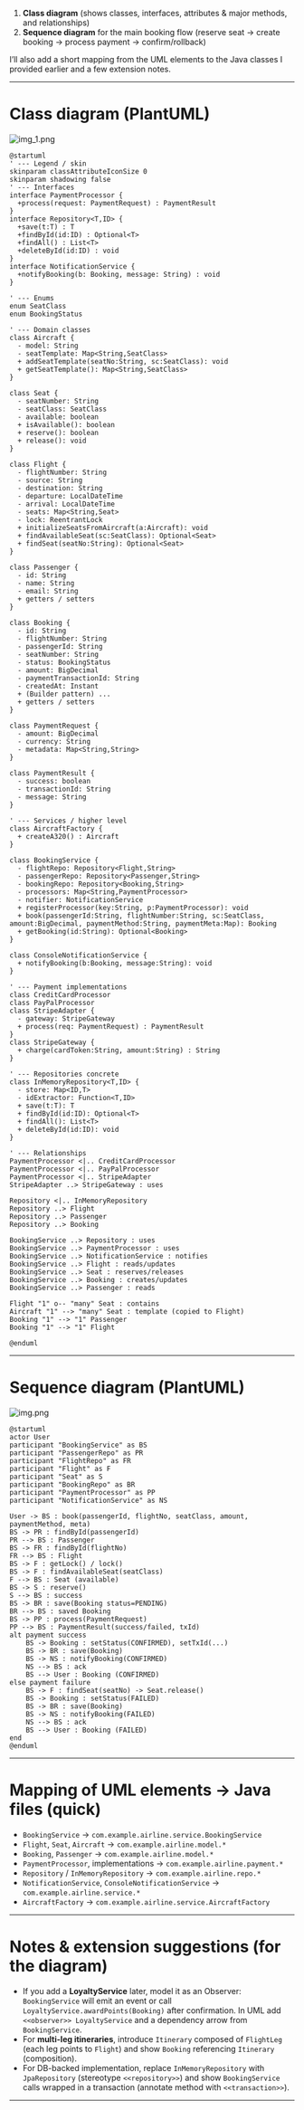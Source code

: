 1. **Class diagram** (shows classes, interfaces, attributes & major methods, and relationships)
2. **Sequence diagram** for the main booking flow (reserve seat → create booking → process payment → confirm/rollback)

I’ll also add a short mapping from the UML elements to the Java classes I provided earlier and a few extension notes.

---

# Class diagram (PlantUML)
![img_1.png](img_1.png)

```plantuml
@startuml
' --- Legend / skin
skinparam classAttributeIconSize 0
skinparam shadowing false
' --- Interfaces
interface PaymentProcessor {
  +process(request: PaymentRequest) : PaymentResult
}
interface Repository<T,ID> {
  +save(t:T) : T
  +findById(id:ID) : Optional<T>
  +findAll() : List<T>
  +deleteById(id:ID) : void
}
interface NotificationService {
  +notifyBooking(b: Booking, message: String) : void
}

' --- Enums
enum SeatClass
enum BookingStatus

' --- Domain classes
class Aircraft {
  - model: String
  - seatTemplate: Map<String,SeatClass>
  + addSeatTemplate(seatNo:String, sc:SeatClass): void
  + getSeatTemplate(): Map<String,SeatClass>
}

class Seat {
  - seatNumber: String
  - seatClass: SeatClass
  - available: boolean
  + isAvailable(): boolean
  + reserve(): boolean
  + release(): void
}

class Flight {
  - flightNumber: String
  - source: String
  - destination: String
  - departure: LocalDateTime
  - arrival: LocalDateTime
  - seats: Map<String,Seat>
  - lock: ReentrantLock
  + initializeSeatsFromAircraft(a:Aircraft): void
  + findAvailableSeat(sc:SeatClass): Optional<Seat>
  + findSeat(seatNo:String): Optional<Seat>
}

class Passenger {
  - id: String
  - name: String
  - email: String
  + getters / setters
}

class Booking {
  - id: String
  - flightNumber: String
  - passengerId: String
  - seatNumber: String
  - status: BookingStatus
  - amount: BigDecimal
  - paymentTransactionId: String
  - createdAt: Instant
  + (Builder pattern) ...
  + getters / setters
}

class PaymentRequest {
  - amount: BigDecimal
  - currency: String
  - metadata: Map<String,String>
}

class PaymentResult {
  - success: boolean
  - transactionId: String
  - message: String
}

' --- Services / higher level
class AircraftFactory {
  + createA320() : Aircraft
}

class BookingService {
  - flightRepo: Repository<Flight,String>
  - passengerRepo: Repository<Passenger,String>
  - bookingRepo: Repository<Booking,String>
  - processors: Map<String,PaymentProcessor>
  - notifier: NotificationService
  + registerProcessor(key:String, p:PaymentProcessor): void
  + book(passengerId:String, flightNumber:String, sc:SeatClass, amount:BigDecimal, paymentMethod:String, paymentMeta:Map): Booking
  + getBooking(id:String): Optional<Booking>
}

class ConsoleNotificationService {
  + notifyBooking(b:Booking, message:String): void
}

' --- Payment implementations
class CreditCardProcessor
class PayPalProcessor
class StripeAdapter {
  - gateway: StripeGateway
  + process(req: PaymentRequest) : PaymentResult
}
class StripeGateway {
  + charge(cardToken:String, amount:String) : String
}

' --- Repositories concrete
class InMemoryRepository<T,ID> {
  - store: Map<ID,T>
  - idExtractor: Function<T,ID>
  + save(t:T): T
  + findById(id:ID): Optional<T>
  + findAll(): List<T>
  + deleteById(id:ID): void
}

' --- Relationships
PaymentProcessor <|.. CreditCardProcessor
PaymentProcessor <|.. PayPalProcessor
PaymentProcessor <|.. StripeAdapter
StripeAdapter ..> StripeGateway : uses

Repository <|.. InMemoryRepository
Repository ..> Flight
Repository ..> Passenger
Repository ..> Booking

BookingService ..> Repository : uses
BookingService ..> PaymentProcessor : uses
BookingService ..> NotificationService : notifies
BookingService ..> Flight : reads/updates
BookingService ..> Seat : reserves/releases
BookingService ..> Booking : creates/updates
BookingService ..> Passenger : reads

Flight "1" o-- "many" Seat : contains
Aircraft "1" --> "many" Seat : template (copied to Flight)
Booking "1" --> "1" Passenger
Booking "1" --> "1" Flight

@enduml
```

---

# Sequence diagram (PlantUML)

![img.png](img.png)

```plantuml
@startuml
actor User
participant "BookingService" as BS
participant "PassengerRepo" as PR
participant "FlightRepo" as FR
participant "Flight" as F
participant "Seat" as S
participant "BookingRepo" as BR
participant "PaymentProcessor" as PP
participant "NotificationService" as NS

User -> BS : book(passengerId, flightNo, seatClass, amount, paymentMethod, meta)
BS -> PR : findById(passengerId)
PR --> BS : Passenger
BS -> FR : findById(flightNo)
FR --> BS : Flight
BS -> F : getLock() / lock()
BS -> F : findAvailableSeat(seatClass)
F --> BS : Seat (available)
BS -> S : reserve()
S --> BS : success
BS -> BR : save(Booking status=PENDING)
BR --> BS : saved Booking
BS -> PP : process(PaymentRequest)
PP --> BS : PaymentResult(success/failed, txId)
alt payment success
    BS -> Booking : setStatus(CONFIRMED), setTxId(...)
    BS -> BR : save(Booking)
    BS -> NS : notifyBooking(CONFIRMED)
    NS --> BS : ack
    BS --> User : Booking (CONFIRMED)
else payment failure
    BS -> F : findSeat(seatNo) -> Seat.release()
    BS -> Booking : setStatus(FAILED)
    BS -> BR : save(Booking)
    BS -> NS : notifyBooking(FAILED)
    NS --> BS : ack
    BS --> User : Booking (FAILED)
end
@enduml
```

---

# Mapping of UML elements → Java files (quick)

* `BookingService` → `com.example.airline.service.BookingService`
* `Flight`, `Seat`, `Aircraft` → `com.example.airline.model.*`
* `Booking`, `Passenger` → `com.example.airline.model.*`
* `PaymentProcessor`, implementations → `com.example.airline.payment.*`
* `Repository` / `InMemoryRepository` → `com.example.airline.repo.*`
* `NotificationService`, `ConsoleNotificationService` → `com.example.airline.service.*`
* `AircraftFactory` → `com.example.airline.service.AircraftFactory`

---

# Notes & extension suggestions (for the diagram)

* If you add a **LoyaltyService** later, model it as an Observer: `BookingService` will emit an event or call `LoyaltyService.awardPoints(Booking)` after confirmation. In UML add `<<observer>> LoyaltyService` and a dependency arrow from `BookingService`.
* For **multi-leg itineraries**, introduce `Itinerary` composed of `FlightLeg` (each leg points to `Flight`) and show `Booking` referencing `Itinerary` (composition).
* For DB-backed implementation, replace `InMemoryRepository` with `JpaRepository` (stereotype `<<repository>>`) and show `BookingService` calls wrapped in a transaction (annotate method with `<<transaction>>`).

---
